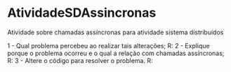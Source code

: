# AtividadeSDAssincronas
Atividade sobre chamadas assíncronas para atividade sistema distribuídos

1 - Qual problema percebeu ao realizar tais alterações;
    R: 
2 - Explique porque o problema ocorreu e o qual a relação com chamadas assíncronas;
    R:
3 - Altere o código para resolver o problema.
    R:
